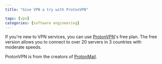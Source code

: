 ```yaml
---
title: "Give VPN a try with ProtonVPN"

tags: [vpn]
categories: [software engineering]
---
```


If you're new to VPN services, you can use [ProtonVPN](https://protonvpn.com/)'s free plan. The free version allows you to connect to over 20 servers in 3 countries with moderate speeds.

ProtonVPN is from the creators of [ProtonMail](https://protonmail.com/).
